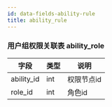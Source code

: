 ```yaml
---
id: data-fields-ability-rule
title: ability_rule
---
```


### 用户组权限关联表 ability_role

| 字段 | 类型 | 说明 |
| ------ | ------ | ------ |
| ability_id | int | 权限节点id |
| role_id | int | 角色id |